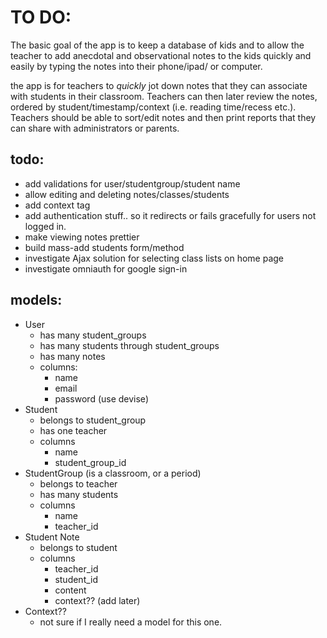 # TO DO:

The basic goal of the app is to keep a database of kids and to allow the teacher to add anecdotal and observational notes to the kids quickly and easily by typing the notes into their phone/ipad/ or computer.

the app is for teachers to _quickly_ jot down notes that they can associate with students in their classroom.  Teachers can then later review the notes, ordered by student/timestamp/context (i.e. reading time/recess etc.).  Teachers should be able to sort/edit notes and then print reports that they can share with administrators or parents.

## todo:
- add validations for user/studentgroup/student name
- allow editing and deleting notes/classes/students
- add context tag
- add authentication stuff.. so it redirects or fails gracefully for users not logged in.
- make viewing notes prettier
- build mass-add students form/method
- investigate Ajax solution for selecting class lists on home page
- investigate omniauth for google sign-in 
## models:
- User
  - has many student_groups
  - has many students through student_groups
  - has many notes
  - columns:
    - name
    - email
    - password (use devise)
- Student
  - belongs to student_group
  - has one teacher
  - columns
    - name
    - student_group_id
- StudentGroup (is a classroom, or a period)
  - belongs to teacher
  - has many students
  - columns
    - name
    - teacher_id
- Student Note
  - belongs to student
  - columns
    - teacher_id
    - student_id
    - content
    - context?? (add later)
- Context??
  - not sure if I really need a model for this one.
